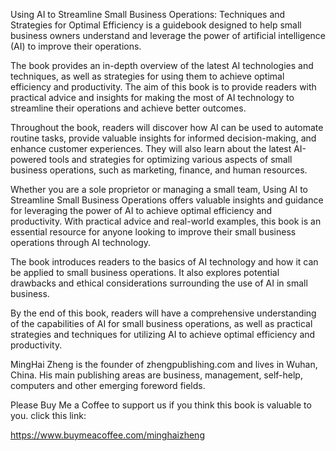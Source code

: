 
Using AI to Streamline Small Business Operations: Techniques and Strategies for Optimal Efficiency is a guidebook designed to help small business owners understand and leverage the power of artificial intelligence (AI) to improve their operations.

The book provides an in-depth overview of the latest AI technologies and techniques, as well as strategies for using them to achieve optimal efficiency and productivity. The aim of this book is to provide readers with practical advice and insights for making the most of AI technology to streamline their operations and achieve better outcomes.

Throughout the book, readers will discover how AI can be used to automate routine tasks, provide valuable insights for informed decision-making, and enhance customer experiences. They will also learn about the latest AI-powered tools and strategies for optimizing various aspects of small business operations, such as marketing, finance, and human resources.

Whether you are a sole proprietor or managing a small team, Using AI to Streamline Small Business Operations offers valuable insights and guidance for leveraging the power of AI to achieve optimal efficiency and productivity. With practical advice and real-world examples, this book is an essential resource for anyone looking to improve their small business operations through AI technology.

The book introduces readers to the basics of AI technology and how it can be applied to small business operations. It also explores potential drawbacks and ethical considerations surrounding the use of AI in small business.

By the end of this book, readers will have a comprehensive understanding of the capabilities of AI for small business operations, as well as practical strategies and techniques for utilizing AI to achieve optimal efficiency and productivity.

MingHai Zheng is the founder of zhengpublishing.com and lives in Wuhan, China. His main publishing areas are business, management, self-help, computers and other emerging foreword fields.

Please Buy Me a Coffee to support us if you think this book is valuable to you. click this link:

https://www.buymeacoffee.com/minghaizheng
